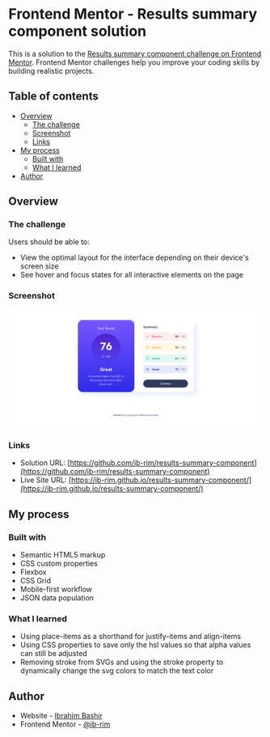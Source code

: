 # Frontend Mentor - Results summary component solution

This is a solution to the [Results summary component challenge on Frontend Mentor](https://www.frontendmentor.io/challenges/results-summary-component-CE_K6s0maV). Frontend Mentor challenges help you improve your coding skills by building realistic projects. 

## Table of contents

- [Overview](#overview)
  - [The challenge](#the-challenge)
  - [Screenshot](#screenshot)
  - [Links](#links)
- [My process](#my-process)
  - [Built with](#built-with)
  - [What I learned](#what-i-learned)
- [Author](#author)

## Overview

### The challenge

Users should be able to:

- View the optimal layout for the interface depending on their device's screen size
- See hover and focus states for all interactive elements on the page

### Screenshot

![](./screenshot.png)

### Links

- Solution URL: [https://github.com/ib-rim/results-summary-component](https://github.com/ib-rim/results-summary-component)
- Live Site URL: [https://ib-rim.github.io/results-summary-component/](https://ib-rim.github.io/results-summary-component/)

## My process

### Built with

- Semantic HTML5 markup
- CSS custom properties
- Flexbox
- CSS Grid
- Mobile-first workflow
- JSON data population

### What I learned

- Using place-items as a shorthand for justify-items and align-items
- Using CSS properties to save only the hsl values so that alpha values can still be adjusted
- Removing stroke from SVGs and using the stroke property to dynamically change the svg colors to match the text color

## Author

- Website - [Ibrahim Bashir](https://ib-rim.github.io)
- Frontend Mentor - [@ib-rim](https://www.frontendmentor.io/profile/ib-rim)
